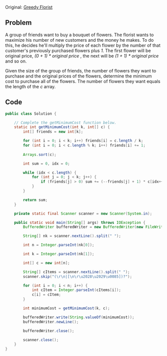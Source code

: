 Original: [Greedy Florist](https://www.hackerrank.com/challenges/greedy-florist/problem?h_r=internal-search)

## Problem
A group of friends want to buy a bouquet of flowers. The florist wants to maximize his number of new customers and the money he makes. To do this, he decides he'll multiply the price of each flower by the number of that customer's previously purchased flowers plus <i>1</i>. The first flower will be original price, <i>(0 + 1) * original price</i> , the next will be <i>(1 + 1) * original price</i> and so on.

Given the size of the group of friends, the number of flowers they want to purchase and the original prices of the flowers, determine the minimum cost to purchase all of the flowers. The number of flowers they want equals the length of the <i>c</i> array.


## Code
```java
public class Solution {

    // Complete the getMinimumCost function below.
    static int getMinimumCost(int k, int[] c) {
        int[] friends = new int[k];

        for (int i = 0; i < k; i++) friends[i] = c.length / k;
        for (int i = 0; i < c.length % k; i++) friends[i] += 1;
        
        Arrays.sort(c);

        int sum = 0, idx = 0;

        while (idx < c.length) {
            for (int j = 0; j < k; j++) {
                if (friends[j] > 0) sum += (--friends[j] + 1) * c[idx++];
            }
        }

        return sum;
    }

    private static final Scanner scanner = new Scanner(System.in);

    public static void main(String[] args) throws IOException {
        BufferedWriter bufferedWriter = new BufferedWriter(new FileWriter(System.getenv("OUTPUT_PATH")));

        String[] nk = scanner.nextLine().split(" ");

        int n = Integer.parseInt(nk[0]);

        int k = Integer.parseInt(nk[1]);

        int[] c = new int[n];

        String[] cItems = scanner.nextLine().split(" ");
        scanner.skip("(\r\n|[\n\r\u2028\u2029\u0085])?");

        for (int i = 0; i < n; i++) {
            int cItem = Integer.parseInt(cItems[i]);
            c[i] = cItem;
        }

        int minimumCost = getMinimumCost(k, c);

        bufferedWriter.write(String.valueOf(minimumCost));
        bufferedWriter.newLine();

        bufferedWriter.close();

        scanner.close();
    }
}
